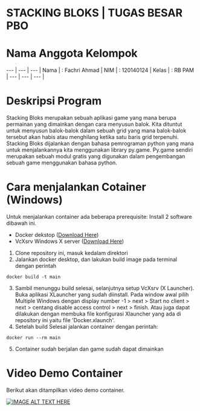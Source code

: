 # STACKING BLOKS | TUGAS BESAR PBO

# Nama Anggota Kelompok
--- | --- | --- |
Nama | : Fachri Ahmad |
NIM | : 120140124 |
Kelas | : RB PAM |
--- | --- | --- |

# Deskripsi Program
Stacking Bloks merupakan sebuah aplikasi game yang mana berupa permainan yang dimainkan dengan cara menyusun balok. Kita dituntut untuk menyusun balok-balok dalam sebuah grid yang mana balok-balok tersebut akan habis atau menghilang ketika satu baris grid terpenuhi. Stacking Bloks dijalankan dengan bahasa pemrograman python yang mana untuk menjalankannya kita menggunakan library py.game. Py.game sendiri merupakan sebuah modul gratis yang digunakan dalam pengembangan sebuah game menggunakan bahasa python.

# Cara menjalankan Cotainer (Windows)
Untuk menjalankan container ada beberapa prerequisite: Install 2 software dibawah ini.
* Docker dekstop ([Download Here](https://docs.docker.com/desktop/windows/install/))
* VcXsrv Windows X server ([Download Here](https://sourceforge.net/projects/vcxsrv/))

1. Clone repository ini, masuk kedalam direktori 
2. Jalankan docker desktop, dan lakukan build image pada terminal dengan perintah
```
docker build -t main
```
3. Sambil menunggu build selesai, selanjutnya setup VcXsrv (X Launcher). Buka aplikasi XLauncher yang sudah diinstall. Pada window awal pilih Multiple Windows dengan display number -1 > next > Start no client > next > centang disable access control > next > finish. Atau juga dapat dilakukan dengan membuka file konfigurasi Xlauncher yang ada di repository ini yaitu file 'Docker.xlaunch'.
4. Setelah build Selesai jalankan container dengan perintah:
```
docker run --rm main
```
5. Container sudah berjalan dan game sudah dapat dimainkan

# Video Demo Container
Berikut akan ditampilkan video demo container.

[![IMAGE ALT TEXT HERE](https://img.youtube.com/vi/HGl9biwuqDI/0.jpg)](https://www.youtube.com/watch?v=HGl9biwuqDI)
